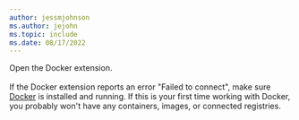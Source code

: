 ```yaml
---
author: jessmjohnson
ms.author: jejohn
ms.topic: include
ms.date: 08/17/2022
---
```


Open the Docker extension.
<br/><br/>
If the Docker extension reports an error "Failed to connect", make sure [Docker](https://docs.docker.com/get-docker/) is installed and running. If this is your first time working with Docker, you probably won't have any containers, images, or connected registries.
